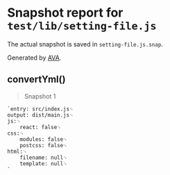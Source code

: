 # Snapshot report for `test/lib/setting-file.js`

The actual snapshot is saved in `setting-file.js.snap`.

Generated by [AVA](https://ava.li).

## convertYml()

> Snapshot 1

    `entry: src/index.js␊
    output: dist/main.js␊
    js:␊
        react: false␊
    css:␊
        modules: false␊
        postcss: false␊
    html:␊
        filename: null␊
        template: null␊
    `
